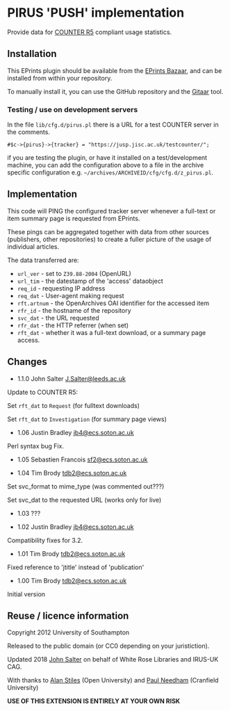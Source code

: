# PIRUS 'PUSH' implementation

Provide data for [COUNTER R5](https://www.projectcounter.org/code-of-practice-five-sections/abstract/) compliant usage statistics.

## Installation

This EPrints plugin should be available from the [EPrints Bazaar](https://bazaar.eprints.org/), 
and can be installed from within your repository.

To manually install it, you can use the GitHub repository and the [Gitaar](https://github.com/eprintsug/gitaar) tool.

### Testing / use on development servers

In the file `lib/cfg.d/pirus.pl` there is a URL for a test COUNTER server in the comments.

`#$c->{pirus}->{tracker} = "https://jusp.jisc.ac.uk/testcounter/";`

if you are testing the plugin, or have it installed on a test/development machine, you can add the configuration
above to a file in the archive specific configuration e.g.  `~/archives/ARCHIVEID/cfg/cfg.d/z_pirus.pl`.

## Implementation

This code will PING the configured tracker server whenever a full-text or item summary page is requested from EPrints.

These pings can be aggregated together with data from other sources
(publishers, other repositories) to create a fuller picture of the usage
of individual articles.

The data transferred are:

- `url_ver` - set to `Z39.88-2004` (OpenURL)
- `url_tim` - the datestamp of the 'access' dataobject
- `req_id` - requesting IP address
- `req_dat` - User-agent making request
- `rft.artnum` - the OpenArchives OAI identifier for the accessed item
- `rfr_id` - the hostname of the repository
- `svc_dat` - the URL requested
- `rfr_dat` - the HTTP referrer (when set)
- `rft_dat` - whether it was a full-text download, or a summary page access.


## Changes
 
* 1.1.0 John Salter <J.Salter@leeds.ac.uk>

Update to COUNTER R5:

Set `rft_dat` to `Request` (for fulltext downloads)

Set `rft_dat` to `Investigation` (for summary page views)


* 1.06 Justin Bradley <jb4@ecs.soton.ac.uk>

Perl syntax bug Fix.

* 1.05 Sebastien Francois <sf2@ecs.soton.ac.uk>

* 1.04 Tim Brody <tdb2@ecs.soton.ac.uk>

Set svc_format to mime_type (was commented out???)

Set svc_dat to the requested URL (works only for live)

* 1.03 ???

* 1.02 Justin Bradley <jb4@ecs.soton.ac.uk>

Compatibility fixes for 3.2.

* 1.01 Tim Brody <tdb2@ecs.soton.ac.uk>

Fixed reference to 'jtitle' instead of 'publication'

* 1.00 Tim Brody <tdb2@ecs.soton.ac.uk>

Initial version

## Reuse / licence information

Copyright 2012 University of Southampton

Released to the public domain (or CC0 depending on your juristiction).

Updated 2018 [John Salter](https://github.com/jesusbagpuss) on behalf of White Rose Libraries and IRUS-UK CAG.

With thanks to [Alan Stiles](https://github.com/Ainmhidh) (Open University) and [Paul Needham](https://orcid.org/0000-0001-9771-3469) (Cranfield University)

__USE OF THIS EXTENSION IS ENTIRELY AT YOUR OWN RISK__
